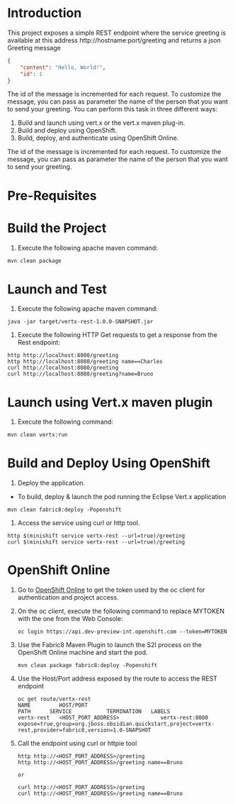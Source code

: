 # Introduction

This project exposes a simple REST endpoint where the service greeting is available at this address http://hostname:port/greeting and returns a json Greeting message

```json
{
    "content": "Hello, World!",
    "id": 1
}
```

The id of the message is incremented for each request. To customize the message, you can pass as parameter the name of the person that you want to send your greeting.
You can perform this task in three different ways:

1. Build and launch using vert.x or the vert.x maven plug-in.
1. Build and deploy using OpenShift.
1. Build, deploy, and authenticate using OpenShift Online.

The id of the message is incremented for each request. To customize the message, you can pass as parameter the name of the person that you want to send your greeting.

# Pre-Requisites

# Build the Project

1. Execute the following apache maven command:

```bash
mvn clean package
```

# Launch and Test

1. Execute the following apache maven command:

```
java -jar target/vertx-rest-1.0.0-SNAPSHOT.jar
```

1. Execute the following HTTP Get requests to get a response from the Rest endpoint:

```
http http://localhost:8080/greeting
http http://localhost:8080/greeting name==Charles
curl http://localhost:8080/greeting
curl http://localhost:8080/greeting?name=Bruno
```

# Launch using Vert.x maven plugin

1. Execute the following command:

```bash
mvn clean vertx:run
```

# Build and Deploy Using OpenShift

1. Deploy the application.

- To build, deploy & launch the pod running the Eclipse Vert.x application

```
mvn clean fabric8:deploy -Popenshift
```
1. Access the service using curl or http tool.

```
http $(minishift service vertx-rest --url=true)/greeting
curl $(minishift service vertx-rest --url=true)/greeting
```

# OpenShift Online

1. Go to [OpenShift Online](https://console.dev-preview-int.openshift.com/console/command-line) to get the token used by the oc client for authentication and project access.
1. On the oc client, execute the following command to replace MYTOKEN with the one from the Web Console:
    ```
    oc login https://api.dev-preview-int.openshift.com --token=MYTOKEN
    ```

1. Use the Fabric8 Maven Plugin to launch the S2I process on the OpenShift Online machine and start the pod.

    ```
    mvn clean package fabric8:deploy -Popenshift
    ```
1. Use the Host/Port address exposed by the route to access the REST endpoint
    ```
    oc get route/vertx-rest
    NAME         HOST/PORT                                                    PATH      SERVICE           TERMINATION   LABELS
    vertx-rest   <HOST_PORT_ADDRESS>             vertx-rest:8080                 expose=true,group=org.jboss.obsidian.quickstart,project=vertx-rest,provider=fabric8,version=1.0-SNAPSHOT
    ```
1. Call the endpoint using curl or httpie tool
    ```
    http http://<HOST_PORT_ADDRESS>/greeting
    http http://<HOST_PORT_ADDRESS>/greeting name==Bruno
    
    or 
    
    curl http://<HOST_PORT_ADDRESS>/greeting
    curl http://<HOST_PORT_ADDRESS>/greeting name==Bruno
    ```



